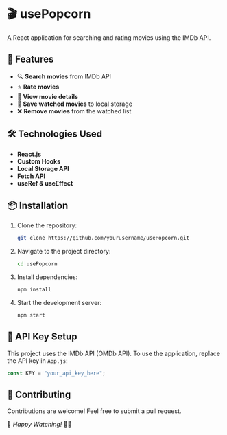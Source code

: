 # 🎬 usePopcorn

A React application for searching and rating movies using the IMDb API.

## 🚀 Features

- 🔍 **Search movies** from IMDb API
- ⭐ **Rate movies**
- 🎥 **View movie details**
- 📝 **Save watched movies** to local storage
- ❌ **Remove movies** from the watched list

## 🛠 Technologies Used

- **React.js**
- **Custom Hooks**
- **Local Storage API**
- **Fetch API**
- **useRef & useEffect**

## 📦 Installation

1. Clone the repository:

   ```sh
   git clone https://github.com/yourusername/usePopcorn.git
   ```

2. Navigate to the project directory:

   ```sh
   cd usePopcorn
   ```

3. Install dependencies:

   ```sh
   npm install
   ```

4. Start the development server:

   ```sh
   npm start
   ```

## 🔑 API Key Setup

This project uses the IMDb API (OMDb API). To use the application, replace the API key in `App.js`:

```js
const KEY = "your_api_key_here";
```


## 🤝 Contributing

Contributions are welcome! Feel free to submit a pull request.



🌟 *Happy Watching!* 🎥🍿

